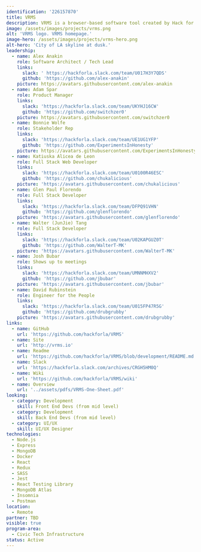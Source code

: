 ```yaml
---
identification: '226157870'
title: VRMS
description: VRMS is a browser-based software tool created by Hack for LA (HfLA) for volunteer organizations to curate participant journeys and further organizational goals of workforce development and project impact. By collecting and using relevant data, VRMS is able to automate repetitive tasks; match volunteers with projects, relevant training and job opportunities; measure engagement with projects and activities; and surface insights to improve organizational effectiveness and the volunteer experience over time.
image: /assets/images/projects/vrms.png
alt: 'VRMS logo. VRMS homepage.'
image-hero: /assets/images/projects/vrms-hero.png
alt-hero: 'City of LA skyline at dusk.'
leadership:
  - name: Alex Anakin
    role: Software Architect / Tech Lead
    links:
      slack: ' https://hackforla.slack.com/team/U017H3Y7QDS'
      github: 'https://github.com/alex-anakin'
    picture: https://avatars.githubusercontent.com/alex-anakin
  - name: Adam Spar
    role: Product Manager
    links:
      slack: 'https://hackforla.slack.com/team/UKYHJ16CW'
      github: 'https://github.com/switchzer0'
    picture: https://avatars.githubusercontent.com/switchzer0
  - name: Bonnie Wolfe
    role: Stakeholder Rep
    links:
      slack: 'https://hackforla.slack.com/team/UE1UG1YFP'
      github: 'https://github.com/ExperimentsInHonesty'
    picture: https://avatars.githubusercontent.com/ExperimentsInHonesty
  - name: Katiuska Alicea de Leon
    role: Full Stack Web Developer
    links:
      slack: 'https://hackforla.slack.com/team/U0100R46ESC'
      github: 'https://github.com/chukalicious'
    picture: 'https://avatars.githubusercontent.com/chukalicious'
  - name: Glen Paul Florendo
    role: Full Stack Developer
    links:
      slack: 'https://hackforla.slack.com/team/DFPQ91VHN'
      github: 'https://github.com/glenflorendo'
    picture: 'https://avatars.githubusercontent.com/glenflorendo'
  - name: Walter (JunJie) Tang
    role: Full Stack Developer
    links:
      slack: 'https://hackforla.slack.com/team/U02KAPGUZ0T'
      github: 'https://github.com/WalterT-MK'
    picture: 'https://avatars.githubusercontent.com/WalterT-MK'
  - name: Josh Bubar
    role: Shows up to meetings
    links:
      slack: 'https://hackforla.slack.com/team/UMNNMHXV2'
      github: 'https://github.com/jbubar'
    picture: 'https://avatars.githubusercontent.com/jbubar'
  - name: David Rubinstein
    role: Engineer for the People
    links:
      slack: 'https://hackforla.slack.com/team/U015FP47R5G'
      github: 'https://github.com/drubgrubby'
    picture: 'https://avatars.githubusercontent.com/drubgrubby'
links:
  - name: GitHub
    url: 'https://github.com/hackforla/VRMS'
  - name: Site
    url: 'http://vrms.io'
  - name: Readme
    url: 'https://github.com/hackforla/VRMS/blob/development/README.md'
  - name: Slack
    url: 'https://hackforla.slack.com/archives/CRGH5HM0Q'
  - name: Wiki
    url: 'https://github.com/hackforla/VRMS/wiki'
  - name: Overview
    url: '../assets/pdfs/VRMS-One-Sheet.pdf'
looking:
  - category: Development
    skill: Front End Devs (from mid level)
  - category: Development
    skill: Back End Devs (from mid level)
  - category: UI/UX
    skill: UI/UX Designer
technologies:
  - Node.js
  - Express
  - MongoDB
  - Docker
  - React
  - Redux
  - SASS
  - Jest
  - React Testing Library
  - MongoDB Atlas
  - Insomnia
  - Postman
location:
  - Remote
partner: TBD
visible: true
program-area: 
  - Civic Tech Infrastructure
status: Active
---
```

